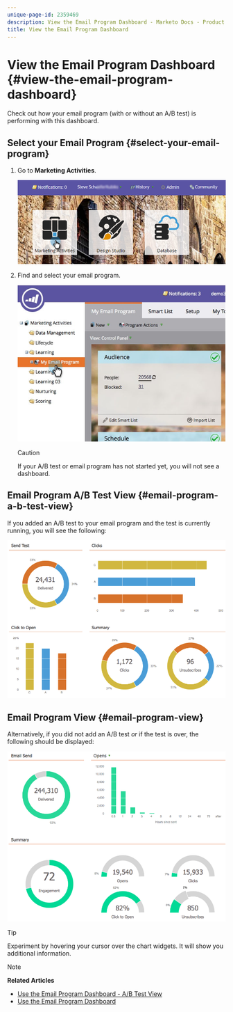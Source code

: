 ```yaml
---
unique-page-id: 2359469
description: View the Email Program Dashboard - Marketo Docs - Product Documentation
title: View the Email Program Dashboard
---
```


# View the Email Program Dashboard {#view-the-email-program-dashboard}

Check out how your email program (with or without an A/B test) is performing with this dashboard.

## Select your Email Program {#select-your-email-program}

1. Go to **Marketing Activities**.

   ![](assets/login-marketing-activities.png)

1. Find and select your email program.

   ![](assets/selectemailprogram.jpg)

   >[!CAUTION]
   >
   >If your A/B test or email program has not started yet, you will not see a dashboard.

## Email Program A/B Test View {#email-program-a-b-test-view}

   If you added an A/B test to your email program and the test is currently running, you will see the following:

   ![](assets/image2014-9-12-14-3a2-3a25.png)

## Email Program View {#email-program-view}

   Alternatively, if you did not add an A/B test *or* if the test is over, the following should be displayed:

   ![](assets/image2014-9-12-14-3a3-3a3.png)

   >[!TIP]
   >
   >Experiment by hovering your cursor over the chart widgets. It will show you additional information.

>[!NOTE]
>
>**Related Articles**
>
>* [Use the Email Program Dashboard - A/B Test View](../../../../product-docs/email-marketing/email-programs/email-program-actions/email-test-a-b-test/use-the-email-program-dashboard-a-b-test-view.md)
>* [Use the Email Program Dashboard](use-the-email-program-dashboard.md)
>

